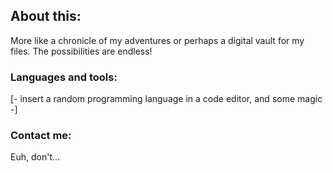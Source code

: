## About this: 
More like a chronicle of my adventures or perhaps a digital vault for my files. The possibilities are endless!
### Languages and tools: 
[- insert a random programming language in a code editor, and some magic -]
### Contact me:
Euh, don't... 
